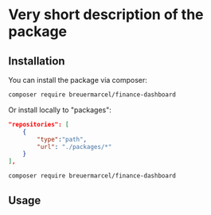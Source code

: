 # Very short description of the package

## Installation

You can install the package via composer:

```bash
composer require breuermarcel/finance-dashboard
```

Or install locally to "packages":
```json
"repositories": [
    {
        "type":"path",
        "url": "./packages/*"
    }
],
```

```bash
composer require breuermarcel/finance-dashboard
```

## Usage

```php

```
